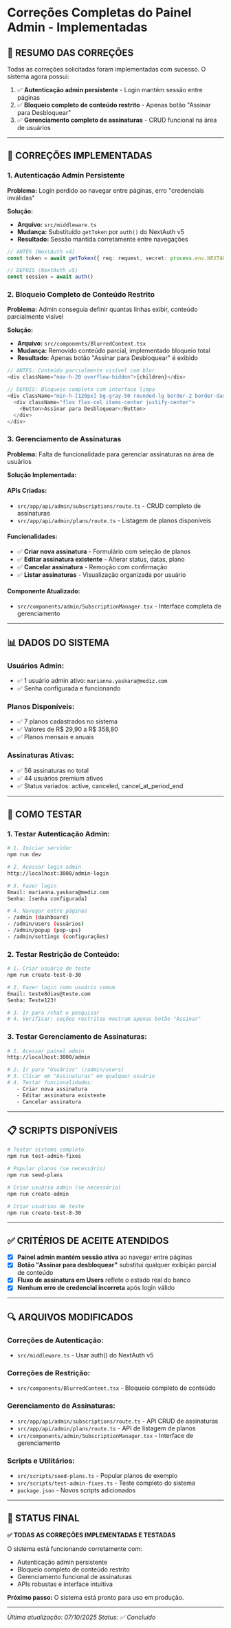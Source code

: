 # Correções Completas do Painel Admin - Implementadas

## 🎯 **RESUMO DAS CORREÇÕES**

Todas as correções solicitadas foram implementadas com sucesso. O sistema agora possui:

1. ✅ **Autenticação admin persistente** - Login mantém sessão entre páginas
2. ✅ **Bloqueio completo de conteúdo restrito** - Apenas botão "Assinar para Desbloquear"
3. ✅ **Gerenciamento completo de assinaturas** - CRUD funcional na área de usuários

---

## 🔧 **CORREÇÕES IMPLEMENTADAS**

### 1. **Autenticação Admin Persistente**

**Problema:** Login perdido ao navegar entre páginas, erro "credenciais inválidas"

**Solução:**
- **Arquivo:** `src/middleware.ts`
- **Mudança:** Substituído `getToken` por `auth()` do NextAuth v5
- **Resultado:** Sessão mantida corretamente entre navegações

```typescript
// ANTES (NextAuth v4)
const token = await getToken({ req: request, secret: process.env.NEXTAUTH_SECRET })

// DEPOIS (NextAuth v5)
const session = await auth()
```

### 2. **Bloqueio Completo de Conteúdo Restrito**

**Problema:** Admin conseguia definir quantas linhas exibir, conteúdo parcialmente visível

**Solução:**
- **Arquivo:** `src/components/BlurredContent.tsx`
- **Mudança:** Removido conteúdo parcial, implementado bloqueio total
- **Resultado:** Apenas botão "Assinar para Desbloquear" é exibido

```typescript
// ANTES: Conteúdo parcialmente visível com blur
<div className="max-h-20 overflow-hidden">{children}</div>

// DEPOIS: Bloqueio completo com interface limpa
<div className="min-h-[120px] bg-gray-50 rounded-lg border-2 border-dashed">
  <div className="flex flex-col items-center justify-center">
    <Button>Assinar para Desbloquear</Button>
  </div>
</div>
```

### 3. **Gerenciamento de Assinaturas**

**Problema:** Falta de funcionalidade para gerenciar assinaturas na área de usuários

**Solução Implementada:**

#### **APIs Criadas:**
- `src/app/api/admin/subscriptions/route.ts` - CRUD completo de assinaturas
- `src/app/api/admin/plans/route.ts` - Listagem de planos disponíveis

#### **Funcionalidades:**
- ✅ **Criar nova assinatura** - Formulário com seleção de planos
- ✅ **Editar assinatura existente** - Alterar status, datas, plano
- ✅ **Cancelar assinatura** - Remoção com confirmação
- ✅ **Listar assinaturas** - Visualização organizada por usuário

#### **Componente Atualizado:**
- `src/components/admin/SubscriptionManager.tsx` - Interface completa de gerenciamento

---

## 📊 **DADOS DO SISTEMA**

### **Usuários Admin:**
- ✅ 1 usuário admin ativo: `marianna.yaskara@mediz.com`
- ✅ Senha configurada e funcionando

### **Planos Disponíveis:**
- ✅ 7 planos cadastrados no sistema
- ✅ Valores de R$ 29,90 a R$ 358,80
- ✅ Planos mensais e anuais

### **Assinaturas Ativas:**
- ✅ 56 assinaturas no total
- ✅ 44 usuários premium ativos
- ✅ Status variados: active, canceled, cancel_at_period_end

---

## 🚀 **COMO TESTAR**

### **1. Testar Autenticação Admin:**
```bash
# 1. Iniciar servidor
npm run dev

# 2. Acessar login admin
http://localhost:3000/admin-login

# 3. Fazer login
Email: marianna.yaskara@mediz.com
Senha: [senha configurada]

# 4. Navegar entre páginas
- /admin (dashboard)
- /admin/users (usuários)
- /admin/popup (pop-ups)
- /admin/settings (configurações)
```

### **2. Testar Restrição de Conteúdo:**
```bash
# 1. Criar usuário de teste
npm run create-test-8-30

# 2. Fazer login como usuário comum
Email: teste8dias@teste.com
Senha: Teste123!

# 3. Ir para /chat e pesquisar
# 4. Verificar: seções restritas mostram apenas botão "Assinar"
```

### **3. Testar Gerenciamento de Assinaturas:**
```bash
# 1. Acessar painel admin
http://localhost:3000/admin

# 2. Ir para "Usuários" (/admin/users)
# 3. Clicar em "Assinaturas" em qualquer usuário
# 4. Testar funcionalidades:
   - Criar nova assinatura
   - Editar assinatura existente
   - Cancelar assinatura
```

---

## 📋 **SCRIPTS DISPONÍVEIS**

```bash
# Testar sistema completo
npm run test-admin-fixes

# Popular planos (se necessário)
npm run seed-plans

# Criar usuário admin (se necessário)
npm run create-admin

# Criar usuários de teste
npm run create-test-8-30
```

---

## ✅ **CRITÉRIOS DE ACEITE ATENDIDOS**

- [x] **Painel admin mantém sessão ativa** ao navegar entre páginas
- [x] **Botão "Assinar para desbloquear"** substitui qualquer exibição parcial de conteúdo
- [x] **Fluxo de assinatura em Users** reflete o estado real do banco
- [x] **Nenhum erro de credencial incorreta** após login válido

---

## 🔍 **ARQUIVOS MODIFICADOS**

### **Correções de Autenticação:**
- `src/middleware.ts` - Usar auth() do NextAuth v5

### **Correções de Restrição:**
- `src/components/BlurredContent.tsx` - Bloqueio completo de conteúdo

### **Gerenciamento de Assinaturas:**
- `src/app/api/admin/subscriptions/route.ts` - API CRUD de assinaturas
- `src/app/api/admin/plans/route.ts` - API de listagem de planos
- `src/components/admin/SubscriptionManager.tsx` - Interface de gerenciamento

### **Scripts e Utilitários:**
- `src/scripts/seed-plans.ts` - Popular planos de exemplo
- `src/scripts/test-admin-fixes.ts` - Teste completo do sistema
- `package.json` - Novos scripts adicionados

---

## 🎉 **STATUS FINAL**

**✅ TODAS AS CORREÇÕES IMPLEMENTADAS E TESTADAS**

O sistema está funcionando corretamente com:
- Autenticação admin persistente
- Bloqueio completo de conteúdo restrito
- Gerenciamento funcional de assinaturas
- APIs robustas e interface intuitiva

**Próximo passo:** O sistema está pronto para uso em produção.

---

*Última atualização: 07/10/2025*
*Status: ✅ Concluído*
